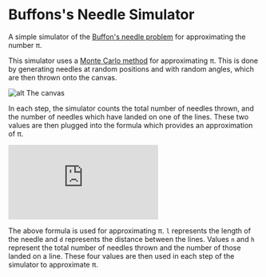 # Buffons's Needle Simulator
A simple simulator of the [Buffon's needle problem](https://en.wikipedia.org/wiki/Buffon%27s_needle) for approximating the number π.

This simulator uses a [Monte Carlo method](https://en.wikipedia.org/wiki/Monte_Carlo_method) for approximating π.
This is done by generating needles at random positions and with random angles, which are then thrown onto the canvas.

![alt The canvas](http://mathworld.wolfram.com/images/eps-gif/BuffonNeedle_700.gif)

In each step, the simulator counts the total number of needles thrown, and the number of needles which have landed on one of the lines. These two values are then plugged into the formula which provides an approximation of π.

![alt Awesome LaTeX equation should be displayed here. Sorry if it isn't](https://latex.codecogs.com/gif.latex?%5Cdpi%7B150%7D%20%5Clarge%20%5Cpi%3D%5Cfrac%7B2l%7D%7Bd%7D*%5Cfrac%7Bn%7D%7Bh%7D)

The above formula is used for approximating π. ```l``` represents the length of the needle and ```d``` represents the distance between the lines. Values ```n``` and ```h``` represent the total number of needles thrown and the number of those landed on a line. These four values are then used in each step of the simulator to approximate π.
